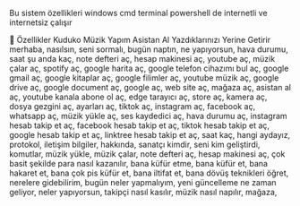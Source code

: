 Bu sistem özellikleri windows cmd terminal powershell de internetli ve internetsiz çalışır 

🚀 Özellikler
Kuduko Müzik Yapım Asistan Al Yazdıklarınızı Yerine Getirir merhaba, nasılsın, seni sormalı, bugün naptın, ne yapıyorsun, hava durumu, saat şu anda kaç, note defteri aç, hesap makinesi aç, youtube aç, müzik çalar aç, spotify aç, google harita aç, google telefon cihazımı bul aç, google gmail aç, google kitaplar aç, google filimler aç, youtube müzik aç, google drive aç, google document aç, google aç, web site aç, mağaza aç, asistan al aç, youtube kanala abone ol aç, edge tarayıcı aç, store aç, kamera aç, dosya gezgini aç, ayarları aç, tiktok aç, instagram aç, facebook aç, whatsapp aç, müzik yükle aç, ses kaydedici aç, hava durumu aç, instagram hesab takip et aç, facebook hesab takip et aç, tiktok hesab takip et aç, google hesab takip et aç, linktree hesab takip et aç, saat kaç, hangi aydayız, protokol, iletişim bilgiler, hakkında, sanatçı kimdir, seni kim geliştirdi, komutlar, müzik yükle, müzik çalar, note defteri aç, hesap makinesi aç, çok basit şekilde para nasıl kazanılır, bana küfür etme, bana küfür et, bana hakaret et, bana çok pis küfür et, bana iltifat et, bana dövüş teknikleri öğret, nerelere gidebilirim, bugün neler yapmalıyım, yeni güncelleme ne zaman geliyor, neler yapıyorsun, takipçi nasıl kasılır, müzik nasıl napılır, mağaza,
